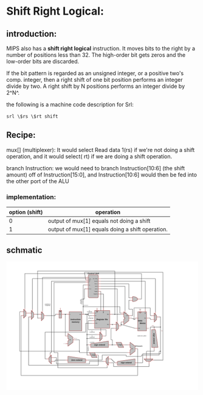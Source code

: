 # Shift Right Logical:

## introduction:

MIPS also has a **shift right logical** instruction. It moves bits to
the right by a number of positions less than 32. The high-order bit gets
zeros and the low-order bits are discarded.

If the bit pattern is regarded as an unsigned integer, or a positive
two\'s comp. integer, then a right shift of one bit position performs an
integer divide by two. A right shift by N positions performs an integer
divide by 2^N^.

the following is a machine code description for Srl:
```assembly
srl \$rs \$rt shift
```

## Recipe:

mux\[\] (multiplexer): It would select Read data 1(rs) if we\'re not
doing a shift operation, and it would select( rt) if we are doing a
shift operation.

branch Instruction: we would need to branch Instruction\[10:6\] (the
shift amount) off of Instruction\[15:0\], and Instruction\[10:6\] would
then be fed into the other port of the ALU

### implementation:

| option (shift) | operation |
|----------------|------------------------------|
|0               |  output of mux\[1\] equals not doing a shift   |
|1               |  output of mux\[1\] equals doing a shift operation. |

## schmatic

![alt text](srl.BMP)